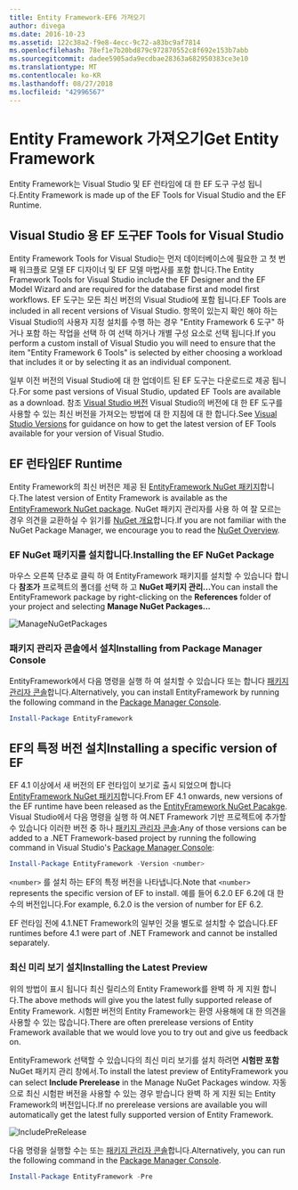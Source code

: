 ```yaml
---
title: Entity Framework-EF6 가져오기
author: divega
ms.date: 2016-10-23
ms.assetid: 122c38a2-f9e8-4ecc-9c72-a83bc9af7814
ms.openlocfilehash: 78ef1e7b20bd879c972870552c8f692e153b7abb
ms.sourcegitcommit: dadee5905ada9ecdbae28363a682950383ce3e10
ms.translationtype: MT
ms.contentlocale: ko-KR
ms.lasthandoff: 08/27/2018
ms.locfileid: "42996567"
---
```

# <a name="get-entity-framework"></a><span data-ttu-id="d5848-102">Entity Framework 가져오기</span><span class="sxs-lookup"><span data-stu-id="d5848-102">Get Entity Framework</span></span>
<span data-ttu-id="d5848-103">Entity Framework는 Visual Studio 및 EF 런타임에 대 한 EF 도구 구성 됩니다.</span><span class="sxs-lookup"><span data-stu-id="d5848-103">Entity Framework is made up of the EF Tools for Visual Studio and the EF Runtime.</span></span>

## <a name="ef-tools-for-visual-studio"></a><span data-ttu-id="d5848-104">Visual Studio 용 EF 도구</span><span class="sxs-lookup"><span data-stu-id="d5848-104">EF Tools for Visual Studio</span></span>

<span data-ttu-id="d5848-105">Entity Framework Tools for Visual Studio는 먼저 데이터베이스에 필요한 고 첫 번째 워크플로 모델 EF 디자이너 및 EF 모델 마법사를 포함 합니다.</span><span class="sxs-lookup"><span data-stu-id="d5848-105">The Entity Framework Tools for Visual Studio include the EF Designer and the EF Model Wizard and are required for the database first and model first workflows.</span></span> <span data-ttu-id="d5848-106">EF 도구는 모든 최신 버전의 Visual Studio에 포함 됩니다.</span><span class="sxs-lookup"><span data-stu-id="d5848-106">EF Tools are included in all recent versions of Visual Studio.</span></span> <span data-ttu-id="d5848-107">항목이 있는지 확인 해야 하는 Visual Studio의 사용자 지정 설치를 수행 하는 경우 "Entity Framework 6 도구" 하거나 포함 하는 작업을 선택 하 여 선택 하거나 개별 구성 요소로 선택 됩니다.</span><span class="sxs-lookup"><span data-stu-id="d5848-107">If you perform a custom install of Visual Studio you will need to ensure that the item "Entity Framework 6 Tools" is selected by either choosing a workload that includes it or by selecting it as an individual component.</span></span>

<span data-ttu-id="d5848-108">일부 이전 버전의 Visual Studio에 대 한 업데이트 된 EF 도구는 다운로드로 제공 됩니다.</span><span class="sxs-lookup"><span data-stu-id="d5848-108">For some past versions of Visual Studio, updated EF Tools are available as a download.</span></span> <span data-ttu-id="d5848-109">참조 [Visual Studio 버전](~/ef6/what-is-new/visual-studio.md) Visual Studio의 버전에 대 한 EF 도구를 사용할 수 있는 최신 버전을 가져오는 방법에 대 한 지침에 대 한 합니다.</span><span class="sxs-lookup"><span data-stu-id="d5848-109">See [Visual Studio Versions](~/ef6/what-is-new/visual-studio.md) for guidance on how to get the latest version of EF Tools available for your version of Visual Studio.</span></span>

## <a name="ef-runtime"></a><span data-ttu-id="d5848-110">EF 런타임</span><span class="sxs-lookup"><span data-stu-id="d5848-110">EF Runtime</span></span>

<span data-ttu-id="d5848-111">Entity Framework의 최신 버전은 제공 된 [EntityFramework NuGet 패키지](http://nuget.org/packages/EntityFramework/)합니다.</span><span class="sxs-lookup"><span data-stu-id="d5848-111">The latest version of Entity Framework is available as the [EntityFramework NuGet package](http://nuget.org/packages/EntityFramework/).</span></span> <span data-ttu-id="d5848-112">NuGet 패키지 관리자를 사용 하 여 잘 모르는 경우 의견을 교환하실 수 읽기를 [NuGet 개요](https://docs.microsoft.com/nuget/consume-packages/overview-and-workflow)합니다.</span><span class="sxs-lookup"><span data-stu-id="d5848-112">If you are not familiar with the NuGet Package Manager, we encourage you to read the [NuGet Overview](https://docs.microsoft.com/nuget/consume-packages/overview-and-workflow).</span></span>

### <a name="installing-the-ef-nuget-package"></a><span data-ttu-id="d5848-113">EF NuGet 패키지를 설치합니다.</span><span class="sxs-lookup"><span data-stu-id="d5848-113">Installing the EF NuGet Package</span></span>

<span data-ttu-id="d5848-114">마우스 오른쪽 단추로 클릭 하 여 EntityFramework 패키지를 설치할 수 있습니다 합니다 **참조가** 프로젝트의 폴더를 선택 하 고 **NuGet 패키지 관리...**</span><span class="sxs-lookup"><span data-stu-id="d5848-114">You can install the EntityFramework package by right-clicking on the **References** folder of your project and selecting **Manage NuGet Packages…**</span></span>

![ManageNuGetPackages](~/ef6/media/managenugetpackages.png)

### <a name="installing-from-package-manager-console"></a><span data-ttu-id="d5848-116">패키지 관리자 콘솔에서 설치</span><span class="sxs-lookup"><span data-stu-id="d5848-116">Installing from Package Manager Console</span></span>

<span data-ttu-id="d5848-117">EntityFramework에서 다음 명령을 실행 하 여 설치할 수 있습니다 또는 합니다 [패키지 관리자 콘솔](http://docs.nuget.org/docs/start-here/using-the-package-manager-console)합니다.</span><span class="sxs-lookup"><span data-stu-id="d5848-117">Alternatively, you can install EntityFramework by running the following command in the [Package Manager Console](http://docs.nuget.org/docs/start-here/using-the-package-manager-console).</span></span>

``` powershell
Install-Package EntityFramework
```

## <a name="installing-a-specific-version-of-ef"></a><span data-ttu-id="d5848-118">EF의 특정 버전 설치</span><span class="sxs-lookup"><span data-stu-id="d5848-118">Installing a specific version of EF</span></span>

<span data-ttu-id="d5848-119">EF 4.1 이상에서 새 버전의 EF 런타임이 보기로 출시 되었으며 합니다 [EntityFramework NuGet 패키지](https://www.nuget.org/packages/EntityFramework/)합니다.</span><span class="sxs-lookup"><span data-stu-id="d5848-119">From EF 4.1 onwards, new versions of the EF runtime have been released as the [EntityFramework NuGet Pacakge](https://www.nuget.org/packages/EntityFramework/).</span></span> <span data-ttu-id="d5848-120">Visual Studio에서 다음 명령을 실행 하 여.NET Framework 기반 프로젝트에 추가할 수 있습니다 이러한 버전 중 하나 [패키지 관리자 콘솔](http://docs.nuget.org/docs/start-here/using-the-package-manager-console):</span><span class="sxs-lookup"><span data-stu-id="d5848-120">Any of those versions can be added to a .NET Framework-based project by running the following command in Visual Studio's [Package Manager Console](http://docs.nuget.org/docs/start-here/using-the-package-manager-console):</span></span>

``` powershell
Install-Package EntityFramework -Version <number>
```

<span data-ttu-id="d5848-121">`<number>` 를 설치 하는 EF의 특정 버전을 나타냅니다.</span><span class="sxs-lookup"><span data-stu-id="d5848-121">Note that `<number>` represents the specific version of EF to install.</span></span> <span data-ttu-id="d5848-122">예를 들어 6.2.0 EF 6.2에 대 한 수의 버전입니다.</span><span class="sxs-lookup"><span data-stu-id="d5848-122">For example, 6.2.0 is the version of number for EF 6.2.</span></span>   

<span data-ttu-id="d5848-123">EF 런타임 전에 4.1.NET Framework의 일부인 것을 별도로 설치할 수 없습니다.</span><span class="sxs-lookup"><span data-stu-id="d5848-123">EF runtimes before 4.1 were part of .NET Framework and cannot be installed separately.</span></span>

### <a name="installing-the-latest-preview"></a><span data-ttu-id="d5848-124">최신 미리 보기 설치</span><span class="sxs-lookup"><span data-stu-id="d5848-124">Installing the Latest Preview</span></span>

<span data-ttu-id="d5848-125">위의 방법이 표시 됩니다 최신 릴리스의 Entity Framework를 완벽 하 게 지원 합니다.</span><span class="sxs-lookup"><span data-stu-id="d5848-125">The above methods will give you the latest fully supported release of Entity Framework.</span></span> <span data-ttu-id="d5848-126">시험판 버전의 Entity Framework는 환영 사용해에 대 한 의견을 사용할 수 있는 많습니다.</span><span class="sxs-lookup"><span data-stu-id="d5848-126">There are often prerelease versions of Entity Framework available that we would love you to try out and give us feedback on.</span></span>

<span data-ttu-id="d5848-127">EntityFramework 선택할 수 있습니다의 최신 미리 보기를 설치 하려면 **시험판 포함** NuGet 패키지 관리 창에서.</span><span class="sxs-lookup"><span data-stu-id="d5848-127">To install the latest preview of EntityFramework you can select **Include Prerelease** in the Manage NuGet Packages window.</span></span> <span data-ttu-id="d5848-128">자동으로 최신 시험판 버전을 사용할 수 있는 경우 받습니다 완벽 하 게 지원 되는 Entity Framework의 버전입니다.</span><span class="sxs-lookup"><span data-stu-id="d5848-128">If no prerelease versions are available you will automatically get the latest fully supported version of Entity Framework.</span></span>

![IncludePreRelease](~/ef6/media/includeprerelease.png)

<span data-ttu-id="d5848-130">다음 명령을 실행할 수는 또는 [패키지 관리자 콘솔](http://docs.nuget.org/docs/start-here/using-the-package-manager-console)합니다.</span><span class="sxs-lookup"><span data-stu-id="d5848-130">Alternatively, you can run the following command in the [Package Manager Console](http://docs.nuget.org/docs/start-here/using-the-package-manager-console).</span></span>

``` powershell
Install-Package EntityFramework -Pre
```
